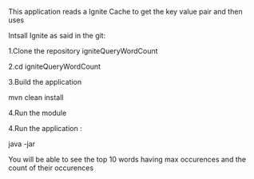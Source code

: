 This application reads a Ignite Cache to get the key value pair and then uses 


Intsall Ignite as said in the git:

1.Clone the repository igniteQueryWordCount

2.cd igniteQueryWordCount

3.Build the application

mvn clean install

4.Run the module 

4.Run the application :

java -jar 

You will be able to see the top 10 words having max occurences and the count of their occurences 
